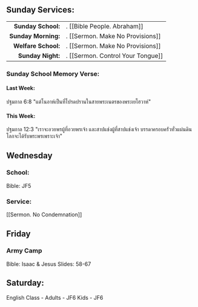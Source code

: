 ## Sunday Services:
| | |
| --:|:-- |
| **Sunday School:**  |. [[Bible People. Abraham]]
| **Sunday Morning:** |. [[Sermon. Make No Provisions]]
| **Welfare School:** |. [[Sermon. Make No Provisions]]
| **Sunday Night:**   |. [[Sermon. Control Your Tongue]]

### Sunday School Memory Verse:
#### Last Week: 
ปฐมกาล 6:8 "แต่โนอาห์เป็นที่โปรดปรานในสายพระเนตรของพระเยโฮวาห์"

#### This Week:
ปฐมกาล 12:3 "เราจะอวยพรผู้ที่อวยพรเจ้า และสาปแช่งผู้ที่สาปแช่งเจ้า บรรดาครอบครัวทั่วแผ่นดินโลกจะได้รับพระพรเพราะเจ้า"

## Wednesday 
### School:
Bible: JF5

### Service:
[[Sermon. No Condemnation]]

## Friday
### Army Camp
Bible: Isaac & Jesus
Slides: 58-67

## Saturday:
English Class - Adults - JF6
                Kids - JF6
